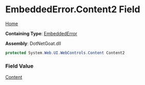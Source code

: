 # EmbeddedError\.Content2 Field

[Home](../../../../../README.md)

**Containing Type**: [EmbeddedError](../README.md)

**Assembly**: DotNetGoat\.dll

```csharp
protected System.Web.UI.WebControls.Content Content2
```

### Field Value

[Content](https://docs.microsoft.com/en-us/dotnet/api/system.web.ui.webcontrols.content)

